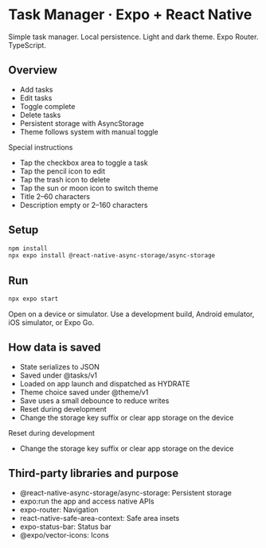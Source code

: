 # Task Manager · Expo + React Native

Simple task manager. Local persistence. Light and dark theme. Expo Router. TypeScript.

## Overview

- Add tasks
- Edit tasks
- Toggle complete
- Delete tasks
- Persistent storage with AsyncStorage
- Theme follows system with manual toggle

Special instructions

- Tap the checkbox area to toggle a task
- Tap the pencil icon to edit
- Tap the trash icon to delete
- Tap the sun or moon icon to switch theme
- Title 2–60 characters
- Description empty or 2–160 characters

## Setup

```bash
npm install
npx expo install @react-native-async-storage/async-storage
```

## Run

```bash
npx expo start
```

Open on a device or simulator. Use a development build, Android emulator, iOS simulator, or Expo Go.

## How data is saved

- State serializes to JSON
- Saved under @tasks/v1
- Loaded on app launch and dispatched as HYDRATE
- Theme choice saved under @theme/v1
- Save uses a small debounce to reduce writes
- Reset during development
- Change the storage key suffix or clear app storage on the device

Reset during development

- Change the storage key suffix or clear app storage on the device

## Third-party libraries and purpose

- @react-native-async-storage/async-storage: Persistent storage
- expo:run the app and access native APIs
- expo-router: Navigation
- react-native-safe-area-context: Safe area insets
- expo-status-bar: Status bar
- @expo/vector-icons: Icons
